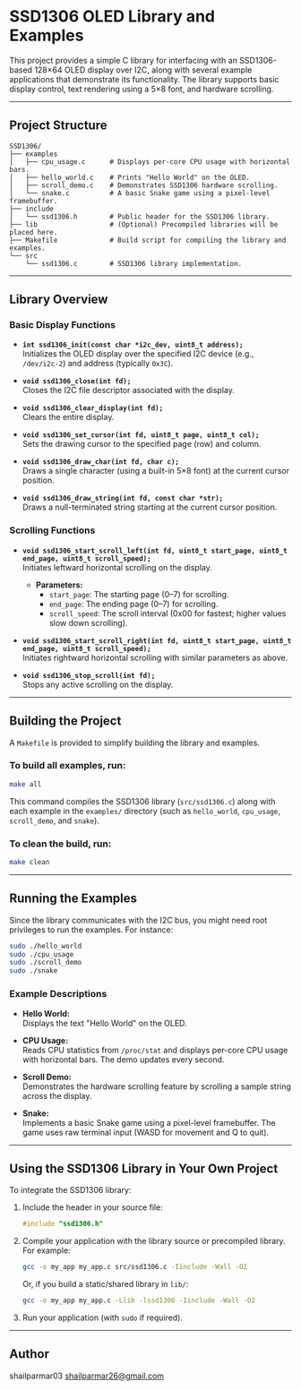 # SSD1306 OLED Library and Examples

This project provides a simple C library for interfacing with an SSD1306-based 128×64 OLED display over I2C, along with several example applications that demonstrate its functionality. The library supports basic display control, text rendering using a 5×8 font, and hardware scrolling.

---

## Project Structure

```
SSD1306/
├── examples
│   ├── cpu_usage.c      # Displays per-core CPU usage with horizontal bars.
│   ├── hello_world.c    # Prints "Hello World" on the OLED.
│   ├── scroll_demo.c    # Demonstrates SSD1306 hardware scrolling.
│   └── snake.c          # A basic Snake game using a pixel-level framebuffer.
├── include
│   └── ssd1306.h        # Public header for the SSD1306 library.
├── lib                  # (Optional) Precompiled libraries will be placed here.
├── Makefile             # Build script for compiling the library and examples.
└── src
    └── ssd1306.c        # SSD1306 library implementation.
```

---

## Library Overview

### Basic Display Functions

- **`int ssd1306_init(const char *i2c_dev, uint8_t address);`**  
  Initializes the OLED display over the specified I2C device (e.g., `/dev/i2c-2`) and address (typically `0x3C`).

- **`void ssd1306_close(int fd);`**  
  Closes the I2C file descriptor associated with the display.

- **`void ssd1306_clear_display(int fd);`**  
  Clears the entire display.

- **`void ssd1306_set_cursor(int fd, uint8_t page, uint8_t col);`**  
  Sets the drawing cursor to the specified page (row) and column.

- **`void ssd1306_draw_char(int fd, char c);`**  
  Draws a single character (using a built-in 5×8 font) at the current cursor position.

- **`void ssd1306_draw_string(int fd, const char *str);`**  
  Draws a null-terminated string starting at the current cursor position.

### Scrolling Functions

- **`void ssd1306_start_scroll_left(int fd, uint8_t start_page, uint8_t end_page, uint8_t scroll_speed);`**  
  Initiates leftward horizontal scrolling on the display.  
  - **Parameters:**  
    - `start_page`: The starting page (0–7) for scrolling.  
    - `end_page`: The ending page (0–7) for scrolling.  
    - `scroll_speed`: The scroll interval (0x00 for fastest; higher values slow down scrolling).

- **`void ssd1306_start_scroll_right(int fd, uint8_t start_page, uint8_t end_page, uint8_t scroll_speed);`**  
  Initiates rightward horizontal scrolling with similar parameters as above.

- **`void ssd1306_stop_scroll(int fd);`**  
  Stops any active scrolling on the display.

---

## Building the Project

A `Makefile` is provided to simplify building the library and examples.

### To build all examples, run:

```bash
make all
```

This command compiles the SSD1306 library (`src/ssd1306.c`) along with each example in the `examples/` directory (such as `hello_world`, `cpu_usage`, `scroll_demo`, and `snake`).

### To clean the build, run:

```bash
make clean
```

---

## Running the Examples

Since the library communicates with the I2C bus, you might need root privileges to run the examples. For instance:

```bash
sudo ./hello_world
sudo ./cpu_usage
sudo ./scroll_demo
sudo ./snake
```

### Example Descriptions

- **Hello World:**  
  Displays the text "Hello World" on the OLED.

- **CPU Usage:**  
  Reads CPU statistics from `/proc/stat` and displays per-core CPU usage with horizontal bars. The demo updates every second.

- **Scroll Demo:**  
  Demonstrates the hardware scrolling feature by scrolling a sample string across the display.

- **Snake:**  
  Implements a basic Snake game using a pixel-level framebuffer. The game uses raw terminal input (WASD for movement and Q to quit).

---

## Using the SSD1306 Library in Your Own Project

To integrate the SSD1306 library:

1. Include the header in your source file:
   ```c
   #include "ssd1306.h"
   ```

2. Compile your application with the library source or precompiled library. For example:
   ```bash
   gcc -o my_app my_app.c src/ssd1306.c -Iinclude -Wall -O2
   ```
   Or, if you build a static/shared library in `lib/`:
   ```bash
   gcc -o my_app my_app.c -Llib -lssd1306 -Iinclude -Wall -O2
   ```
3. Run your application (with `sudo` if required).

---

## Author

shailparmar03 <shailparmar26@gmail.com>

